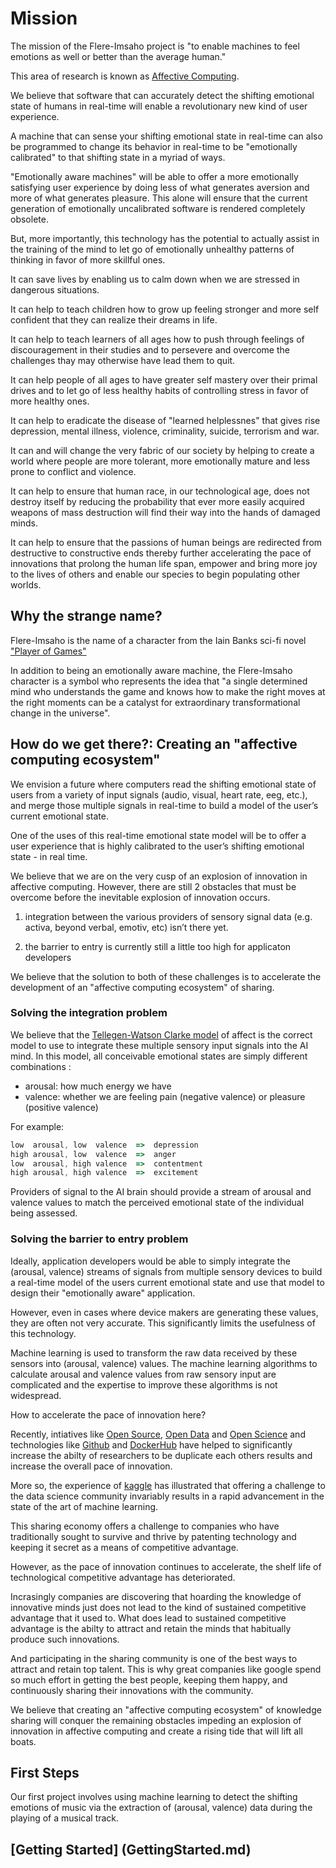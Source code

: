 
# Mission

The mission of the Flere-Imsaho project is "to enable machines to feel emotions
as well or better than the average human."

This area of research is known as [Affective Computing](https://en.wikipedia.org/wiki/Affective_computing).

We believe that software that can accurately detect the shifting emotional state of humans in real-time will enable a revolutionary new kind of user experience.

A machine that can sense your shifting emotional state in real-time can also be programmed to change its behavior in real-time to be "emotionally calibrated" to that shifting state in a myriad of ways.

"Emotionally aware machines" will be able to offer a more emotionally satisfying user experience by doing less of what generates aversion and more of what generates pleasure. This alone will ensure that the current generation of emotionally uncalibrated software is rendered completely obsolete.

But, more importantly, this technology has the potential to actually assist in the training of the mind to let go of emotionally unhealthy patterns of thinking in favor of more skillful ones.

It can save lives by enabling us to calm down when we are stressed in dangerous situations.

It can help to teach children how to grow up feeling stronger and more self confident that they can realize their dreams in life.

It can help to teach learners of all ages how to push through feelings of discouragement in their studies and to persevere and overcome the challenges thay may otherwise have lead them to quit.

It can help people of all ages to have greater self mastery over their primal drives and to let go of less healthy habits of controlling stress in favor of more healthy ones.

It can help to eradicate the disease of "learned helplessnes" that gives rise depression, mental illness, violence, criminality, suicide, terrorism and war.

It can and will change the very fabric of our society by helping to create a world where people are more tolerant, more emotionally mature and less prone to conflict and violence.

It can help to ensure that human race, in our technological age, does not destroy itself by reducing the probability that ever more easily acquired weapons of mass destruction will find their way into the hands of damaged minds.

It can help to ensure that the passions of human beings are redirected from destructive to constructive ends thereby further accelerating the pace of innovations that prolong the human life span, empower and bring more joy to the lives of others and enable our species to begin populating other worlds.


## Why the strange name?

Flere-Imsaho is the name of a character from the Iain Banks
sci-fi novel
["Player of Games"](http://www.amazon.com/Player-Games-Culture-Iain-Banks/dp/0316005401)

In addition to being an emotionally aware machine, the Flere-Imsaho character is a symbol who represents the idea that "a single determined mind who understands the game and knows how to make the right moves at the right moments can be a catalyst for extraordinary transformational change in the universe".


## How do we get there?: Creating an "affective computing ecosystem"

We envision a future where computers read the shifting emotional state of users from a variety of input signals (audio, visual, heart rate, eeg, etc.), and merge those multiple signals in real-time to build a model of the user’s current emotional state.

One of the uses of this real-time emotional state model will be to offer a user experience that is highly calibrated to the user’s shifting emotional state - in real time.

We believe that we are on the very cusp of an explosion of innovation in affective computing.
However, there are still 2 obstacles that must be overcome before the inevitable explosion of innovation occurs.

1. integration between the various providers of sensory signal data (e.g. activa, beyond verbal, emotiv, etc) isn’t there yet.

2. the barrier to entry is currently still a little too high for applicaton developers

We believe that the solution to both of these challenges is to accelerate the development of an "affective computing ecosystem" of sharing.


### Solving the integration problem

We believe that the [Tellegen-Watson Clarke model](http://bit.ly/1TWdR6y) of affect is the correct model to use to integrate these multiple sensory input signals into the AI mind.
In this model, all conceivable emotional states are simply different combinations :
* arousal: how much energy we have
* valence: whether we are feeling pain (negative valence) or pleasure (positive valence)

For example:
```javascript
low  arousal, low  valence  =>  depression
high arousal, low  valence  =>  anger
low  arousal, high valence  =>  contentment
high arousal, high valence  =>  excitement
```

Providers of signal to the AI brain should provide a stream of arousal and valence values to match the perceived emotional state of the individual being assessed.

### Solving the barrier to entry problem

Ideally, application developers would be able to simply integrate the (arousal, valence) streams of signals from multiple sensory devices to build a real-time model of the users current emotional state and use that model to design their "emotionally aware" application.

However, even in cases where device makers are generating these values, they are often not very accurate. This significantly limits the usefulness of this technology.

Machine learning is used to transform the raw data received by these sensors into (arousal, valence) values. The machine learning algorithms to calculate arousal and valence values from raw sensory input are complicated and the expertise to improve these algorithms is not widespread.

How to accelerate the pace of innovation here?

Recently, intiatives like [Open Source](https://en.wikipedia.org/wiki/Open_source), [Open Data](https://en.wikipedia.org/wiki/Open_data) and [Open Science](https://en.wikipedia.org/wiki/Open_science) and technologies like [Github](https://github.com/) and [DockerHub](https://hub.docker.com/account/signup/) have helped to significantly increase the abilty of researchers to be duplicate each others results and increase the overall pace of innovation.

More so, the experience of [kaggle](https://www.kaggle.com/) has illustrated that offering a challenge to the data science community invariably results in a rapid advancement in the state of the art of machine learning.

This sharing economy offers a challenge to companies who have traditionally sought to survive and thrive by patenting technology and keeping it secret as a means of competitive advantage.

However, as the pace of innovation continues to accelerate, the shelf life of technological competitive advantage has deteriorated.

Incrasingly companies are discovering that hoarding the knowledge of innovative minds just does not lead to the kind of sustained competitive advantage that it used to.
What does lead to sustained competitive advantage is the abilty to attract and retain the minds that habitually produce such innovations.

And participating in the sharing community is one of the best ways to attract and retain top talent.
This is why great companies like google spend so much effort in getting the best people, keeping them happy, and continuously sharing their innovations with the community.

We believe that creating an "affective computing ecosystem" of knowledge sharing will conquer the remaining obstacles impeding an explosion of innovation in affective computing and
create a rising tide that will lift all boats.


## First Steps

Our first project involves using machine learning to detect the shifting emotions
of music via the extraction of (arousal, valence) data during the playing of
a musical track.


## [Getting Started] (GettingStarted.md)
